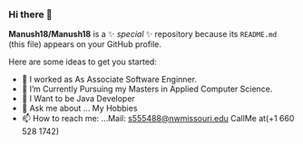 ### Hi there 👋


**Manush18/Manush18** is a ✨ _special_ ✨ repository because its `README.md` (this file) appears on your GitHub profile.

Here are some ideas to get you started:

- 🔭 I worked as As Associate Software Enginner.
- 🌱 I’m Currently Pursuing my Masters in Applied Computer Science.
- 👯 I Want to be Java Developer
- 💬 Ask me about ... My Hobbies
- 📫 How to reach me: ...Mail: s555488@nwmissouri.edu CallMe at(+1 660 528 1742)

